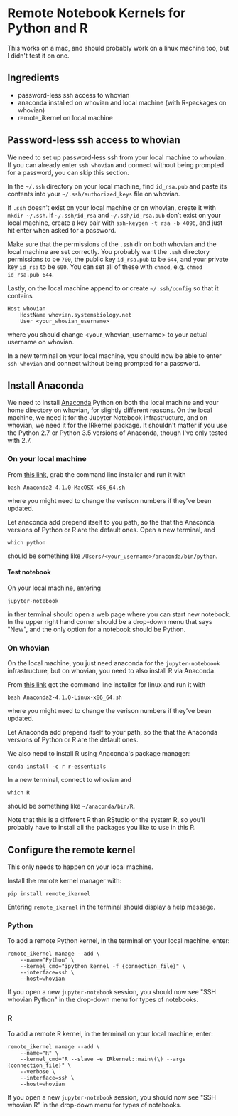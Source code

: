 # Remote Notebook Kernels for Python and R

This works on a mac, and should probably work on a linux machine too, but I didn't test it on one. 

## Ingredients

- password-less ssh access to whovian
- anaconda installed on whovian and local machine (with R-packages on whovian)
- remote_ikernel on local machine


## Password-less ssh access to whovian

We need to set up password-less ssh from your local machine to whovian.
If you can already enter `ssh whovian` and connect without being prompted for a password, you can skip this section.

In the `~/.ssh` directory on your local machine, find `id_rsa.pub` and paste its contents into your `~/.ssh/authorized_keys` file on whovian.

If `.ssh` doesn’t exist on your local machine or on whovian, create it with `mkdir ~/.ssh`.
If `~/.ssh/id_rsa` and `~/.ssh/id_rsa.pub` don’t exist on your local machine, create a key pair with `ssh-keygen -t rsa -b 4096`, and just hit enter when asked for a password.

Make sure that the permissions of the `.ssh` dir on both whovian and the local machine are set correctly.
You probably want the `.ssh` directory permissions to be `700`,
the public key `id_rsa.pub` to be `644`, and your private key `id_rsa` to be `600`.
You can set all of these with `chmod`, e.g. `chmod id_rsa.pub 644`.

Lastly, on the local machine append to or create `~/.ssh/config` so that it contains

```
Host whovian
    HostName whovian.systemsbiology.net
    User <your_whovian_username>
```
where you should change <your_whovian_username> to your actual username on whovian.

In a new terminal on your local machine, you should now be able to enter `ssh whovian` and connect without being prompted for a password.

## Install Anaconda

We need to install [Anaconda](https://www.continuum.io/downloads) Python on both the local machine and your home directory on whovian, for slightly different reasons.
On the local machine, we need it for the Jupyter Notebook infrastructure, and on whovian, we need it for the IRkernel package.
It shouldn't matter if you use the Python 2.7 or Python 3.5 versions of Anaconda, though I've only tested with 2.7.

### On your local machine

From [this link](https://www.continuum.io/downloads#_macosx), grab the command line installer and run it with

```
bash Anaconda2-4.1.0-MacOSX-x86_64.sh
```
where you might need to change the verison numbers if they've been updated.

Let anaconda add prepend itself to you path, so the that the Anaconda versions of Python or R are the default ones.
Open a new terminal, and

```
which python
```

should be something like `/Users/<your_username>/anaconda/bin/python`.

#### Test notebook

On your local machine, entering

```
jupyter-notebook
```

in ther terminal should open a web page where you can start new notebook.
In the upper right hand corner should be a drop-down menu that says "New", and the only option for a notebook should be Python.

### On whovian

On the local machine, you just need anaconda for the `jupyter-noteboook` infrastructure, but on whovian, you need to also install R via Anaconda.

From [this link](https://www.continuum.io/downloads#_unix) get the command line installer for linux and run it with

```
bash Anaconda2-4.1.0-Linux-x86_64.sh
```
where you might need to change the verison numbers if they've been updated.

Let Anaconda add prepend itself to your path, so the that the Anaconda versions of Python or R are the default ones.

We also need to install R using Anaconda's package manager:

```
conda install -c r r-essentials
```

In a new terminal, connect to whovian and

```
which R
```

should be something like `~/anaconda/bin/R`.

Note that this is a different R than RStudio or the system R, so you’ll probably have to install all the packages you like to use in this R.

## Configure the remote kernel

This only needs to happen on your local machine.

Install the remote kernel manager with:

```
pip install remote_ikernel
```

Entering `remote_ikernel` in the terminal should display a help message.

### Python

To add a remote Python kernel, in the terminal on your local machine, enter:

```
remote_ikernel manage --add \
    --name="Python" \
    --kernel_cmd="ipython kernel -f {connection_file}" \
    --interface=ssh \
    --host=whovian
```

If you open a new `jupyter-notebook` session, you should now see "SSH whovian Python" in the drop-down menu for types of notebooks.

### R

To add a remote R kernel, in the terminal on your local machine, enter:

```
remote_ikernel manage --add \
    --name="R" \
    --kernel_cmd="R --slave -e IRkernel::main\(\) --args {connection_file}" \
    --verbose \
    --interface=ssh \
    --host=whovian
```

If you open a new `jupyter-notebook` session, you should now see "SSH whovian R" in the drop-down menu for types of notebooks.
